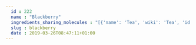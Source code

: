 ```yaml
---
  id : 222
  name : "Blackberry"
  ingredients_sharing_molecules : "[{'name': 'Tea', 'wiki': 'Tea', 'id': 310, 'category': 'Plant', 'common_molecules': [8186, 5280443, 10582, 89594, 246728, 6054, 8908, 5280598, 527, 638278, 6072, 2733294, 26447, 5363388, 644104, 5280511, 650, 5367719, 13144, 4788, 637775, 61020, 247, 8452, 5283345, 853433, 638011, 519382, 1889, 15394, 5280445, 8163, 637566, 240, 33931, 5365811, 8130, 798, 6569, 10795, 441005, 7284, 6561, 637542, 441484, 31284, 12097, 31234, 107971, 5284639, 10448, 338, 35821, 7288, 8723, 11552, 79803, 1110, 6050, 6654, 6986, 5318042, 31260, 2345, 5280863, 784, 10393, 11527, 439341, 8500, 7150, 5366074, 5280343, 1549026, 638014, 126, 7344, 7654, 7847, 445070, 768, 8091, 14529, 323, 1183, 9862, 5281708, 637511, 7720, 5284503, 802, 180, 72, 61503, 643941, 999, 439246, 244, 8768, 7710, 439263, 7824, 454, 643820, 107, 878, 5283321, 12180, 444539, 5282108, 8063, 14896, 18635, 7858, 6989, 8857, 5315892, 11509, 6184, 643779, 7711, 6251, 439533, 11128, 12206, 16441, 998]}, {'name': 'Apple', 'wiki': 'Apple', 'id': 162, 'category': 'Fruit', 'common_molecules': [8186, 5280443, 5280598, 89594, 6054, 8908, 7284, 527, 15606, 638278, 6072, 2733294, 26447, 5363388, 1032, 5280511, 650, 5367719, 13144, 4788, 637775, 61020, 247, 8452, 853433, 638011, 1889, 15394, 5280445, 637566, 240, 33931, 5365811, 8130, 798, 6569, 441005, 6561, 7895, 702, 8139, 637542, 441484, 31284, 12097, 107971, 5284639, 10448, 338, 7288, 8723, 11552, 79803, 1110, 6050, 6654, 6986, 5318042, 12278, 31260, 2345, 5280863, 784, 10393, 61137, 7714, 11527, 439341, 7150, 5366074, 5280343, 1549026, 126, 7344, 7654, 7847, 445070, 768, 8091, 14529, 323, 1183, 9862, 5281708, 637511, 5284503, 802, 180, 72, 61503, 643941, 999, 439246, 244, 8768, 439263, 7824, 454, 107, 878, 12180, 644104, 444539, 6321405, 8063, 14896, 18635, 7858, 8857, 5315892, 11509, 6184, 643779, 6251, 439533, 11128, 12206, 998]}, {'name': 'Tomato', 'wiki': 'Tomato', 'id': 364, 'category': 'Vegetable Fruit', 'common_molecules': [89594, 5280443, 5280598, 6054, 7284, 527, 638278, 6072, 2733294, 26447, 5363388, 1032, 5280511, 650, 5367719, 13144, 180, 637775, 61020, 247, 8452, 5283345, 853433, 638011, 1889, 15394, 5280445, 637566, 240, 33931, 5365811, 8130, 798, 6569, 441005, 6561, 7895, 637542, 441484, 7463, 31284, 12097, 107971, 5284639, 10448, 338, 7288, 8723, 11552, 79803, 1110, 6050, 6654, 6986, 5318042, 12278, 31260, 2345, 5280863, 784, 10393, 439341, 8500, 7150, 5366074, 5280343, 1549026, 638014, 11902, 7654, 7847, 445070, 768, 8091, 14529, 323, 1183, 9862, 5281708, 637511, 5284503, 802, 72, 61503, 643941, 126, 999, 439246, 244, 8768, 7710, 439263, 7824, 454, 643820, 107, 878, 5283321, 12180, 644104, 444539, 5282108, 8063, 14896, 18635, 7858, 4788, 8857, 5315892, 11509, 6184, 643779, 7711, 325, 6251, 439533, 11128, 998]}, {'name': 'Guava', 'wiki': 'Guava', 'id': 183, 'category': 'Fruit', 'common_molecules': [89594, 5280443, 5280598, 246728, 6054, 8908, 7284, 527, 638278, 6072, 2733294, 26447, 5363388, 644104, 637758, 5280511, 650, 5367719, 13144, 180, 637775, 61020, 247, 8452, 853433, 638011, 1889, 15394, 5280445, 8163, 637566, 240, 33931, 5365811, 8130, 798, 6569, 441005, 6561, 7895, 637542, 441484, 7463, 12097, 31234, 107971, 5284639, 10448, 338, 7288, 8723, 11552, 79803, 1110, 6050, 6654, 6986, 11124, 5318042, 12278, 31260, 2345, 5280863, 784, 10393, 7714, 439341, 8500, 7150, 5280343, 1549026, 638014, 11902, 7654, 7847, 445070, 768, 323, 1183, 9862, 5281708, 637511, 5284503, 802, 72, 61503, 643941, 126, 999, 439246, 244, 16821, 8768, 7710, 439263, 7824, 454, 107, 878, 5283321, 12180, 444539, 8063, 14896, 18635, 7858, 4788, 8857, 5315892, 11509, 6184, 643779, 6251, 439533, 11128, 16441, 998]}, {'name': 'Apricot', 'wiki': 'Apricot', 'id': 164, 'category': 'Fruit', 'common_molecules': [89594, 5280443, 5280598, 6054, 8908, 7284, 527, 638278, 6072, 2733294, 26447, 5363388, 644104, 5280511, 650, 5367719, 13144, 180, 637775, 61020, 247, 8452, 853433, 638011, 519382, 1889, 15394, 5280445, 637566, 240, 33931, 5365811, 8130, 798, 6569, 441005, 6561, 7895, 637542, 441484, 7463, 107971, 5284639, 10448, 338, 7288, 8723, 11552, 79803, 1110, 6050, 6654, 6986, 31291, 5318042, 12278, 31260, 2345, 5280863, 784, 10393, 7714, 439341, 7150, 5366074, 5280343, 1549026, 638014, 126, 7344, 7654, 7847, 445070, 768, 8091, 14529, 323, 1183, 9862, 5281708, 637511, 5284503, 802, 72, 61503, 643941, 999, 439246, 244, 16821, 8768, 7710, 439263, 7824, 454, 643820, 107, 878, 12180, 444539, 5282108, 8063, 14896, 18635, 7858, 4788, 8857, 5315892, 11509, 6184, 643779, 6251, 439533, 11128, 998]}]"
  slug : blackberry
  date : 2019-03-26T08:47:11+01:00
---
```



